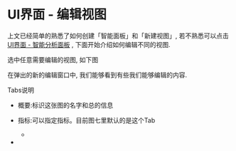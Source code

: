 # UI界面 - 编辑视图

上文已经简单的熟悉了如何创建「智能面板」和「新建视图」, 若不熟悉可以点击[ UI界面 - 智能分析面板](/part4/ui_dashboard.md) , 下面开始介绍如何编辑不同的视图.



选中任意需要编辑的视图, 如下图



在弹出的新的编辑窗口中, 我们能够看到有些我们能够编辑的内容.



Tabs说明

* 概要:标识这张图的名字和总的信息

* 指标:可以指定指标。目前图七里默认的是这个Tab

  * 

* 


